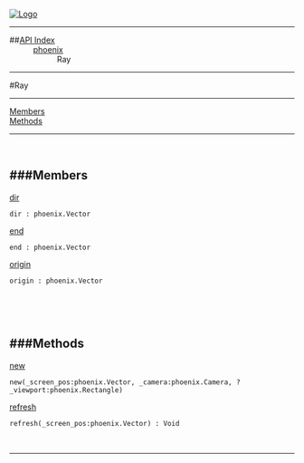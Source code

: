 
[![Logo](../../images/logo.png)](../../index.html)

---


##[API Index](../../api/index.html#phoenix)   
&emsp;&emsp;&emsp;[phoenix](./)   
&emsp;&emsp;&emsp;&emsp;&emsp;&emsp;Ray

---

#Ray


---


[Members](#Members)   
[Methods](#Methods)   


---

&nbsp;   

<a class="lift" name="Members" ></a>
###Members   
---
<a class="lift" name="dir" href="#dir">dir</a>



`dir : phoenix.Vector`

<span class="small_desc_flat">  </span>   

<a class="lift" name="end" href="#end">end</a>



`end : phoenix.Vector`

<span class="small_desc_flat">  </span>   

<a class="lift" name="origin" href="#origin">origin</a>



`origin : phoenix.Vector`

<span class="small_desc_flat">  </span>   

&nbsp;   

&nbsp;   

<a class="lift" name="Methods" ></a>
###Methods   
---
<a class="lift" name="new" href="#new">new</a>



`new(_screen_pos:phoenix.Vector, _camera:phoenix.Camera, ?_viewport:phoenix.Rectangle) `

<span class="small_desc_flat">  </span>   

<a class="lift" name="refresh" href="#refresh">refresh</a>



`refresh(_screen_pos:phoenix.Vector) : Void`

<span class="small_desc_flat">  </span>   



&nbsp;
&nbsp;
&nbsp;

---  


&nbsp;   
&nbsp;   
